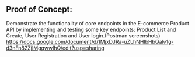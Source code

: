## Proof of Concept:

Demonstrate the functionality of core endpoints in the E-commerce Product API by implementing and testing some key endpoints: Product List and Create, User Registration and User login.(Postman screenshots)
https://docs.google.com/document/d/1MjxDJRa-uZLhNHIbHbQalv1g-d3nFn82ZjIMgqwwlhQ/edit?usp=sharing


